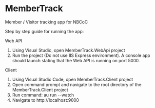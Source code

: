 # MemberTrack
Member / Visitor tracking app for NBCoC

Step by step guide for running the app:

Web API

1. Using Visual Studio, open MemberTrack.WebApi project
2. Run the project (Do not use IIS Express environment). A console app should launch stating that the Web API is running on port 5000.

Client

1. Using Visual Studio Code, open MemberTrack.Client project
2. Open command prompt and navigate to the root directory of the MemberTrack.Client project
3. Run command: au run --watch
4. Navigate to http://localhost:9000
